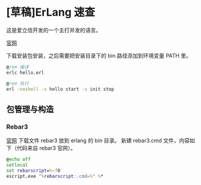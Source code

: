# [草稿]ErLang 速查

这是爱立信开发的一个主打并发的语言。

[官网](https://erlang.org) 

下载安装包安装，之后需要把安装目录下的 bin 路径添加到环境变量 PATH 里。

```bat
@rem 编译
erlc hello.erl

@rem 执行
erl -noshell -s hello start -s init stop
```

## 包管理与构造

### Rebar3

[官网](https://www.rebar3.org) 下载文件 rebar3 放到 erlang 的 bin 目录。
新建 rebar3.cmd 文件，内容如下（代码来自 rebar3 官网）。

```cmd
@echo off
setlocal
set rebarscript=%~f0
escript.exe "%rebarscript:.cmd=%" %*
```
